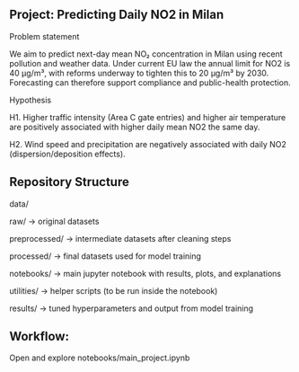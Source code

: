 ## Project: Predicting Daily NO2 in Milan

Problem statement

We aim to predict next-day mean NO₂ concentration in Milan using recent pollution and weather data. Under current EU law the annual limit for NO2 is 40 µg/m³, with reforms underway to tighten this to 20 µg/m³ by 2030. Forecasting can therefore support compliance and public-health protection.

Hypothesis

H1. Higher traffic intensity (Area C gate entries) and higher air temperature are positively associated with higher daily mean NO2 the same day.

H2. Wind speed and precipitation are negatively associated with daily NO2 (dispersion/deposition effects).

## Repository Structure

data/

raw/ → original datasets

preprocessed/ → intermediate datasets after cleaning steps

processed/ → final datasets used for model training

notebooks/ → main jupyter notebook with results, plots, and explanations

utilities/ → helper scripts (to be run inside the notebook)

results/ → tuned hyperparameters and output from model training

## Workflow:

Open and explore notebooks/main_project.ipynb
